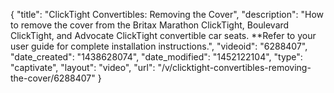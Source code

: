 {
    "title": "ClickTight Convertibles: Removing the Cover",
    "description": "How to remove the cover from the Britax Marathon ClickTight, Boulevard ClickTight, and Advocate ClickTight convertible car seats. **Refer to your user guide for complete installation instructions.",
    "videoid": "6288407",
    "date_created": "1438628074",
    "date_modified": "1452122104",
    "type": "captivate",
    "layout": "video",
    "url": "\/v\/clicktight-convertibles-removing-the-cover\/6288407"
}